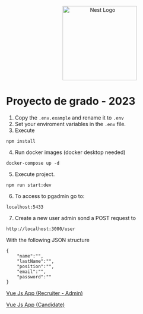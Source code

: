 <p align="center">
  <a href="http://nestjs.com/" target="blank"><img src="https://nestjs.com/img/logo-small.svg" width="200" alt="Nest Logo" /></a>
</p>

# Proyecto de grado - 2023
1. Copy the ```.env.example``` and rename it to ```.env```
2. Set your enviroment variables in the ```.env``` file.
3. Execute 
```
npm install 
```
4. Run docker images (docker desktop needed)
```
docker-compose up -d
```
5. Execute project.
```
npm run start:dev
```
6. To access to pgadmin go to:
```
localhost:5433
```
7. Create a new user admin sond a POST request to
```
http://localhost:3000/user
```
With the following JSON structure
```
{
    "name":"",
    "lastName":"",
    "position":"",
    "email":"",
    "password":""
}
```

[Vue Js App (Recruiter - Admin)](https://github.com/Ernech/proyecto-grado-web)

[Vue Js App (Candidate)](https://github.com/Ernech/proyecto-grado-web-candidate)

